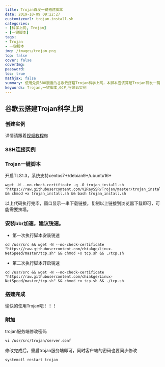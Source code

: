 ```yaml
---
title: Trojan首发一键搭建脚本
date: 2019-10-09 09:22:27
customizeurl: trojan-install-sh
categories:
- [科学上网, Trojan]
- [一键脚本]
tags:
- Trojan
- 一键脚本
img: /images/trojan.png
top: false
cover: false
coverImg: 
password: 
toc: true
mathjax: false
summary: 使用免费300额度的谷歌云搭建Trojan科学上网，本脚本应该算是Trojan首发一键脚本
keywords: Trojan,一键脚本,GCP,谷歌云实例
---
```


## 谷歌云搭建Trojan科学上网

### 创建实例

详情请跟着[视频教程](https://www.youtube.com/watch?v=d3Xk_vHERE0)做

### SSH连接实例

### Trojan一键脚本

开启TLS1.3，系统支持centos7+/debian9+/ubuntu16+

```
wget -N --no-check-certificate -q -O trojan_install.sh "https://raw.githubusercontent.com/V2RaySSR/Trojan/master/trojan_install.sh" && chmod +x trojan_install.sh && bash trojan_install.sh
```

以上代码执行完毕，窗口显示一串下载链接，复制以上链接到浏览器下载即可，可能需要扶墙。

### 安装bbr加速，建议锐速。

- 第一次执行脚本安装锐速

```
cd /usr/src && wget -N --no-check-certificate "https://raw.githubusercontent.com/chiakge/Linux-NetSpeed/master/tcp.sh" && chmod +x tcp.sh && ./tcp.sh
```

- 第二次执行脚本开启锐速

```
cd /usr/src && wget -N --no-check-certificate "https://raw.githubusercontent.com/chiakge/Linux-NetSpeed/master/tcp.sh" && chmod +x tcp.sh && ./tcp.sh
```

### 搭建完成

愉快的使用Trojan吧！！！

### 附加

trojan服务端修改密码

```
vi /usr/src/trojan/server.conf
```

修改完成后，重启trojan服务端即可，同时客户端的密码也要同步修改

```
systemctl restart trojan
```
